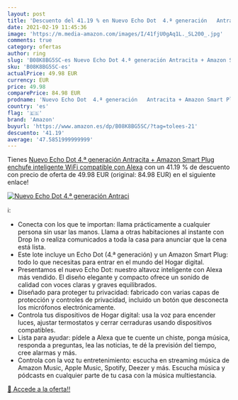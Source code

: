 ```yaml
---
layout: post
title: 'Descuento del 41.19 % en Nuevo Echo Dot  4.ª generación   Antraci'
date: 2021-02-19 11:45:36
image: 'https://m.media-amazon.com/images/I/41fjU0gAq1L._SL200_.jpg'
comments: true
category: ofertas
author: ring
slug: 'B08K8BG5SC-es Nuevo Echo Dot 4.ª generación Antracita + Amazon Smart...'
sku: 'B08K8BG5SC-es'
actualPrice: 49.98 EUR
currency: EUR
price: 49.98
comparePrice: 84.98 EUR
prodname: 'Nuevo Echo Dot  4.ª generación   Antracita + Amazon Smart Plug  enchufe inteligente WiFi   compatible con Alexa'
country: 'es'
flag: '🇪🇸'
brand: 'Amazon'
buyurl: 'https://www.amazon.es/dp/B08K8BG5SC/?tag=tolees-21'
descuento: '41.19'
average: '47.5851999999999'
---
```


Tienes [Nuevo Echo Dot  4.ª generación   Antracita + Amazon Smart Plug  enchufe inteligente WiFi   compatible con Alexa](https://www.amazon.es/dp/B08K8BG5SC/?tag=tolees-21) con un 41.19 % de descuento con precio de oferta de 49.98 EUR (original: 84.98 EUR) en el siguiente enlace!

[![Nuevo Echo Dot  4.ª generación   Antraci](https://m.media-amazon.com/images/I/41fjU0gAq1L._SL200_.jpg)](https://www.amazon.es/dp/B08K8BG5SC/?tag=tolees-21)

ℹ️:

- Conecta con los que te importan: llama prácticamente a cualquier persona sin usar las manos. Llama a otras habitaciones al instante con Drop In o realiza comunicados a toda la casa para anunciar que la cena está lista.
- Este lote incluye un Echo Dot (4.ª generación) y un Amazon Smart Plug: todo lo que necesitas para entrar en el mundo del Hogar digital.
- Presentamos el nuevo Echo Dot: nuestro altavoz inteligente con Alexa más vendido. El diseño elegante y compacto ofrece un sonido de calidad con voces claras y graves equilibrados.
- Diseñado para proteger tu privacidad: fabricado con varias capas de protección y controles de privacidad, incluido un botón que desconecta los micrófonos electrónicamente.
- Controla tus dispositivos de Hogar digital: usa la voz para encender luces, ajustar termostatos y cerrar cerraduras usando dispositivos compatibles.
- Lista para ayudar: pídele a Alexa que te cuente un chiste, ponga música, responda a preguntas, lea las noticias, te dé la previsión del tiempo, cree alarmas y más.
- Controla con la voz tu entretenimiento: escucha en streaming música de Amazon Music, Apple Music, Spotify, Deezer y más. Escucha música y pódcasts en cualquier parte de tu casa con la música multiestancia.

[🛒 Accede a la oferta!!](https://www.amazon.es/dp/B08K8BG5SC/?tag=tolees-21)
